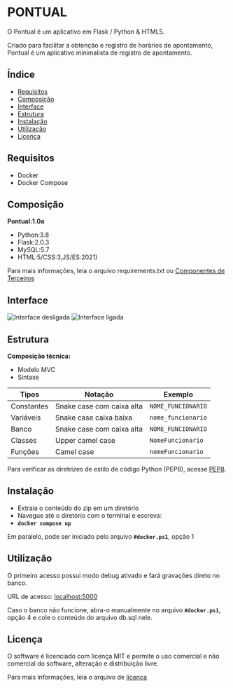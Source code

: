 # PONTUAL

O Pontual é um aplicativo em Flask / Python & HTML5.

Criado para facilitar a obtenção e registro de horários de apontamento, Pontual é um aplicativo minimalista de registro de apontamento.

## Índice

- [Requisitos](#requisitos)
- [Composição](#composicao) 
- [Interface](#Interface)
- [Estrutura](#estrutura) 
- [Instalação](#instalacao)
- [Utilização](#utilizacao)
- [Licença](#licenca)

## Requisitos
- Docker
- Docker Compose

## Composição
**Pontual:1.0a**
- Python:3.8
- Flask:2.0.3
- MySQL:5.7
- HTML:5/CSS:3,JS/ES:2021)

Para mais informações, leia o arquivo requirements.txt ou [Componentes de Terceiros](THIRD-PARTY.md)

## Interface
![Interface desligada](views/screenshots/checkbox.off "Interface desligada")
![Interface ligada](views/screenshots/checkbox.on "Interface ligada")

## Estrutura
**Composição técnica:**

- Modelo MVC
- Sintaxe

| Tipos       | Notação                    | Exemplo            |
|-------------|----------------------------|--------------------|
| Constantes  | Snake case com caixa alta  | `NOME_FUNCIONARIO` |
| Variáveis   | Snake case caixa baixa     | `nome_funcionario` |
| Banco       | Snake case com caixa alta  | `NOME_FUNCIONARIO` |
| Classes     | Upper camel case           | `NomeFuncionario`  |
| Funções     | Camel case                 | `nomeFuncionario`  |

Para verificar as diretrizes de estilo de código Python (PEP8), acesse [PEP8](https://peps.python.org/pep-0008/).

## Instalação
- Extraia o conteúdo do zip em um diretório
- Navegue até o diretório com o terminal e escreva: 
- **`docker compose up`**

Em paralelo, pode ser iniciado pelo arquivo **`#docker.ps1`**, opção 1

## Utilização

O primeiro acesso possui modo debug ativado e fará gravações direto no banco.

URL de acesso: [localhost:5000](http://localhost:5000/)

Caso o banco não funcione, abra-o manualmente no arquivo **`#docker.ps1`**, opção 4 e cole o conteúdo do arquivo db.sql nele.

## Licença

O software é licenciado com licença MIT e permite o uso comercial e não comercial do software, alteração e distribuição livre. 

Para mais informações, leia o arquivo de [licença](LICENSE)